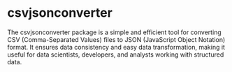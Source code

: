 # csvjsonconverter
The csvjsonconverter package is a simple and efficient tool for converting CSV (Comma-Separated Values) files to JSON (JavaScript Object Notation) format. It ensures data consistency and easy data transformation, making it useful for data scientists, developers, and analysts working with structured data.
